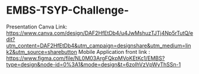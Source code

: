 # EMBS-TSYP-Challenge-
Presentation Canva Link: https://www.canva.com/design/DAF2HfEtDb4/u4JwMshuzTJTj4Np5rTutQ/edit?utm_content=DAF2HfEtDb4&utm_campaign=designshare&utm_medium=link2&utm_source=sharebutton
Mobile Application front link : https://www.figma.com/file/NL0M03ArgFQkpMVoKEtKc1/EMBS?type=design&node-id=0%3A1&mode=design&t=6zoIhVzVpWyThSSn-1 
